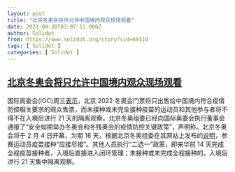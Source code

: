 ```yaml
---
layout: post
title: "北京冬奥会将只允许中国境内观众现场观看"
date: 2021-09-30T03:07:11.000Z
author: Solidot
from: https://www.solidot.org/story?sid=69110
tags: [ Solidot ]
categories: [ Solidot ]
---
```

<!--1632971231000-->
[北京冬奥会将只允许中国境内观众现场观看](https://www.solidot.org/story?sid=69110)
------

<div>
国际奥委会(IOC)周三<a href="https://cn.reuters.com/article/winter-olympics-0929-wedn-idCNKBS2GQ035?il=0">表示</a>，北京 2022 冬奥会门票将只出售给中国境内符合疫情防控相关要求的观众售票，而未接种或未完全接种疫苗的运动员和其他参与者将不得不在入境后进行 21 天的隔离观察。北京冬奥组委已经向国际奥委会执行董事会通报了“安全如期举办冬奥会和冬残奥会的疫情防控关键政策”，声明称。北京冬奥会将于 2 月 4 日开幕，为期 16 天。根据北京冬奥组委在其网站上发布的<a href="https://www.beijing2022.cn/sv1/wog.html?cmsid=20210930000293">说明</a>，参赛运动员疫苗接种“应接尽接”。其他人员执行“二选一”政策，即来华前 14 天完成全程疫苗接种者，入境后直接进入闭环管理；未接种或未完成全程接种的，入境后进行 21 天集中隔离观察。
</div>
